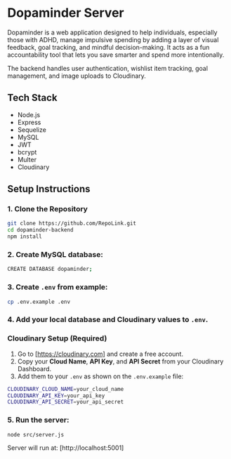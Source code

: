 # Dopaminder Server

Dopaminder is a web application designed to help individuals, especially those with ADHD, manage impulsive spending by adding a layer of visual feedback, goal tracking, and mindful decision-making. It acts as a fun accountability tool that lets you save smarter and spend more intentionally.

The backend handles user authentication, wishlist item tracking, goal management, and image uploads to Cloudinary.

## Tech Stack

- Node.js
- Express
- Sequelize
- MySQL
- JWT
- bcrypt
- Multer
- Cloudinary

## Setup Instructions

### 1. Clone the Repository

```sh
git clone https://github.com/RepoLink.git
cd dopaminder-backend
npm install
```

### 2. Create MySQL database:

```sh
CREATE DATABASE dopaminder;
```

### 3. Create `.env` from example:

```sh
cp .env.example .env
```

### 4. Add your local database and Cloudinary values to `.env`.

### Cloudinary Setup (Required)

1. Go to [https://cloudinary.com] and create a free account.
2. Copy your **Cloud Name**, **API Key**, and **API Secret** from your Cloudinary Dashboard.
3. Add them to your `.env` as shown on the `.env.example` file:

```sh
CLOUDINARY_CLOUD_NAME=your_cloud_name
CLOUDINARY_API_KEY=your_api_key
CLOUDINARY_API_SECRET=your_api_secret
```

### 5. Run the server:

```sh
node src/server.js
```

Server will run at: [http://localhost:5001]
